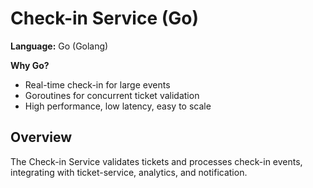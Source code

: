 # Check-in Service (Go)

**Language:** Go (Golang)

**Why Go?**

- Real-time check-in for large events
- Goroutines for concurrent ticket validation
- High performance, low latency, easy to scale

## Overview

The Check-in Service validates tickets and processes check-in events, integrating with ticket-service, analytics, and notification.
